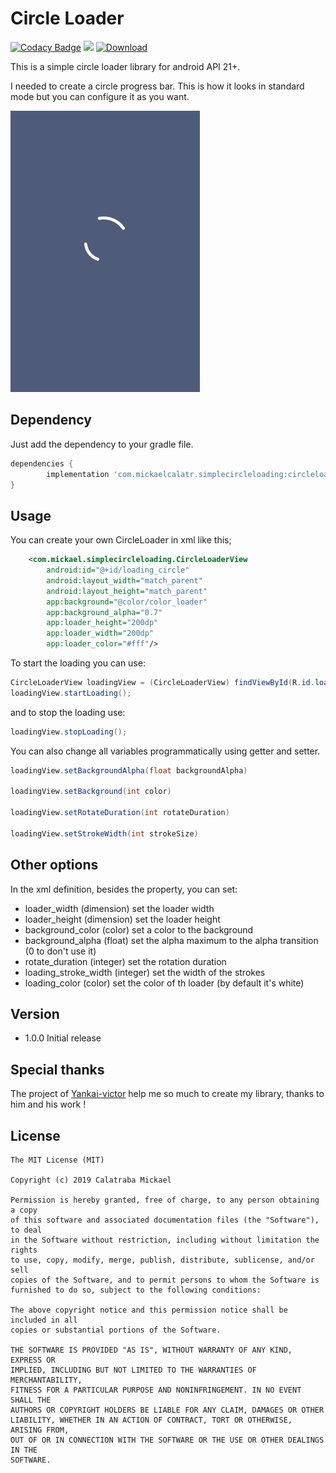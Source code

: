 # Circle Loader
[![Codacy Badge](https://api.codacy.com/project/badge/Grade/3000e9f53be34ab694ac1bb36d90d695)](https://app.codacy.com/app/MickaelCalatr/CircleLoader?utm_source=github.com&utm_medium=referral&utm_content=MickaelCalatr/CircleLoader&utm_campaign=Badge_Grade_Settings)
[![](https://img.shields.io/github/license/MickaelCalatr/CircleLoader.svg?style=flat)](https://opensource.org/licenses/MIT)
[![Download](https://api.bintray.com/packages/calatr/Circle_Loader/circleloading/images/download.svg?version=1.1.0)](https://bintray.com/calatr/Circle_Loader/circleloading/1.1.0/link)

This is a simple circle loader library for android API 21+.

I needed to create a circle progress bar.
This is how it looks in standard mode but you can configure it as you want.

![](assets/demo_loader.gif)

## Dependency
Just add the dependency to your gradle file.

```gradle
dependencies {
        implementation 'com.mickaelcalatr.simplecircleloading:circleloaderview:1.1.0'
}
```

## Usage
You can create your own CircleLoader in xml like this;

```xml
    <com.mickael.simplecircleloading.CircleLoaderView
        android:id="@+id/loading_circle"
        android:layout_width="match_parent"
        android:layout_height="match_parent"
        app:background="@color/color_loader"
        app:background_alpha="0.7"
        app:loader_height="200dp"
        app:loader_width="200dp"
        app:loader_color="#fff"/>
```

To start the loading you can use:
```java
CircleLoaderView loadingView = (CircleLoaderView) findViewById(R.id.loading_circle);
loadingView.startLoading();
```
 and to stop the loading use:
```java
loadingView.stopLoading();
```

You can also change all variables programmatically using getter and setter.
```java
loadingView.setBackgroundAlpha(float backgroundAlpha)

loadingView.setBackground(int color)

loadingView.setRotateDuration(int rotateDuration)

loadingView.setStrokeWidth(int strokeSize)
```

## Other options
In the xml definition, besides the property, you can set:

-   loader_width (dimension) set the loader width
-   loader_height (dimension) set the loader height
-   background_color (color) set a color to the background
-   background_alpha (float) set the alpha maximum to the alpha transition (0 to don't use it)
-   rotate_duration (integer) set the rotation duration
-   loading_stroke_width (integer) set the width of the strokes
-   loading_color (color) set the color of th loader (by default it's white)

## Version

-   1.0.0 Initial release

## Special thanks
The project of [Yankai-victor](https://github.com/yankai-victor/Loading) help me
so much to create my library, thanks to him and his work !

## License

```license
The MIT License (MIT)

Copyright (c) 2019 Calatraba Mickael

Permission is hereby granted, free of charge, to any person obtaining a copy
of this software and associated documentation files (the "Software"), to deal
in the Software without restriction, including without limitation the rights
to use, copy, modify, merge, publish, distribute, sublicense, and/or sell
copies of the Software, and to permit persons to whom the Software is
furnished to do so, subject to the following conditions:

The above copyright notice and this permission notice shall be included in all
copies or substantial portions of the Software.

THE SOFTWARE IS PROVIDED "AS IS", WITHOUT WARRANTY OF ANY KIND, EXPRESS OR
IMPLIED, INCLUDING BUT NOT LIMITED TO THE WARRANTIES OF MERCHANTABILITY,
FITNESS FOR A PARTICULAR PURPOSE AND NONINFRINGEMENT. IN NO EVENT SHALL THE
AUTHORS OR COPYRIGHT HOLDERS BE LIABLE FOR ANY CLAIM, DAMAGES OR OTHER
LIABILITY, WHETHER IN AN ACTION OF CONTRACT, TORT OR OTHERWISE, ARISING FROM,
OUT OF OR IN CONNECTION WITH THE SOFTWARE OR THE USE OR OTHER DEALINGS IN THE
SOFTWARE.
```
